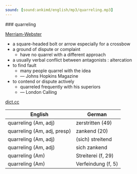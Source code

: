 ```yaml
---
sound: [sound:ankimd/english/mp3/quarreling.mp3]
---
```


\### quarreling

[Merriam-Webster](https://www.merriam-webster.com/dictionary/quarreling)

- a square-headed bolt or arrow especially for a crossbow
- a ground of dispute or complaint
    - have no quarrel with a different approach
- a usually verbal conflict between antagonists : altercation
- to find fault
    - many people quarrel with the idea
    - — Johns Hopkins Magazine
- to contend or dispute actively
    - quarreled frequently with his superiors
    - — London Calling

[dict.cc](https://www.dict.cc/quarreling)

| English        | German       |
| -------------- | ------------ |
| quarreling (Am, adj) | zerstritten (49) |
| quarreling (Am, adj, presp) | zankend (20) |
| quarreling (Am, adj) | (sich) streitend |
| quarreling (Am, adj) | sich zankend |
| quarreling (Am) | Streiterei (f, 29) |
| quarreling (Am) | Verfeindung (f, 5) |

